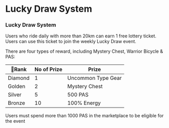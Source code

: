 # Lucky Draw System

### Lucky Draw System

Users who ride daily with more than 20km can earn 1 free lottery ticket. Users can use this ticket to join the weekly Lucky Draw event.&#x20;

There are four types of reward, including Mystery Chest, Warrior Bicycle & PAS:

| **Rank** | **No of Prize** | **Prize**           |
| --------- | --------------- | ------------------- |
| Diamond   | 1               | Uncommon Type Gear  |
| Golden    | 2               | Mystery Chest       |
| Silver    | 5               | 500 PAS             |
| Bronze    | 10              | 100% Energy         |

Users must spend more than 1000 PAS in the marketplace to be eligible for the event
